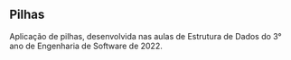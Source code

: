 ## Pilhas

Aplicação de pilhas, desenvolvida nas aulas de Estrutura de Dados do 3° ano de Engenharia de Software de 2022.
